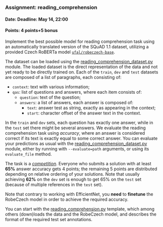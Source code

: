 ### Assignment: reading_comprehension
#### Date: Deadline: May 14, 22:00
#### Points: 4 points+5 bonus

Implement the best possible model for reading comprehension task using
an automatically translated version of the SQuAD 1.1 dataset, utilizing a provided
Czech RoBERTa model [`ufal/robeczech-base`](https://huggingface.co/ufal/robeczech-base).

The dataset can be loaded using the
[reading_comprehension_dataset.py](https://github.com/ufal/npfl138/tree/past-2324/labs/11/reading_comprehension_dataset.py)
module. The loaded dataset is the direct representation of the data and not yet
ready to be directly trained on. Each of the `train`, `dev` and `test` datasets
are composed of a list of paragraphs, each consisting of:
- `context`: text with various information;
- `qas`: list of questions and answers, where each item consists of:
  - `question`: text of the question;
  - `answers`: a list of answers, each answer is composed of:
    - `text`: answer test as string, exactly as appearing in the context;
    - `start`: character offset of the answer text in the context.

In the `train` and `dev` sets, each question has exactly one answer, while in
the `test` set there might be several answers. We evaluate the reading
comprehension task using _accuracy_, where an answer is considered correct if
its text is exactly equal to some correct answer. You can evaluate your
predictions as usual with the
[reading_comprehension_dataset.py](https://github.com/ufal/npfl138/tree/past-2324/labs/11/reading_comprehension_dataset.py)
module, either by running with `--evaluate=path` arguments, or using its
`evaluate_file` method.

The task is a [_competition_](https://ufal.mff.cuni.cz/courses/npfl138/2324-summer#competitions). Everyone who submits
a solution with at least **65%** answer accuracy gets 4 points; the remaining 5 points
are distributed depending on relative ordering of your solutions. Note that
usually achieving **62%** on the `dev` set is enough to get 65% on the `test`
set (because of multiple references in the `test` set).

Note that contrary to working with EfficientNet, you **need** to **finetune**
the RobeCzech model in order to achieve the required accuracy.

You can start with the
[reading_comprehension.py](https://github.com/ufal/npfl138/tree/past-2324/labs/11/reading_comprehension.py)
template, which among others (down)loads the data and the RobeCzech model, and describes
the format of the required test set annotations.

